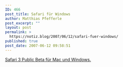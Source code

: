 ```yaml
---
ID: 466
post_title: Safari für Windows
author: Matthias Pfefferle
post_excerpt: ""
layout: post
permalink: >
  https://notiz.blog/2007/06/12/safari-fuer-windows/
published: true
post_date: 2007-06-12 09:58:51
---
```

<!-- wp:paragraph -->
<p><a href="http://www.apple.com/safari/download/">Safari 3 Public Beta für Mac und Windows.</a></p>
<!-- /wp:paragraph -->